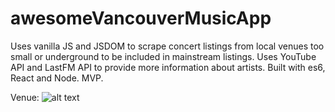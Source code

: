 # awesomeVancouverMusicApp

Uses vanilla JS and JSDOM to scrape concert listings from local venues too small or underground to be included in mainstream listings. Uses YouTube API and LastFM API to provide more information about artists. Built with es6, React and Node. MVP.


Venue:
![alt text](https://github.com/jenjwong/awesomeVancouverMusicApp/blob/eventsList/src/css/images/venuePic.png "Venue Music App")

